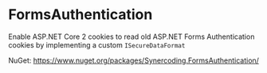 # FormsAuthentication
Enable ASP.NET Core 2 cookies to read old ASP.NET Forms Authentication cookies by implementing a custom `ISecureDataFormat`

NuGet:
https://www.nuget.org/packages/Synercoding.FormsAuthentication/
